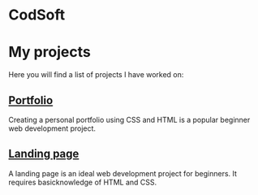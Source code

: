 # CodSoft

# My projects

Here you will find a list of projects I have worked on:

## [Portfolio](https://github.com/JotaC95/CodSoft-Portfolio.git)
Creating a personal portfolio using CSS and HTML is a popular beginner web development project.

## [Landing page](URL-del-repositorio)
A landing page is an ideal web development project for beginners. It requires basicknowledge of HTML and CSS.




